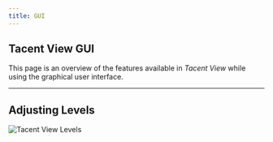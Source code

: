 ```yaml
---
title: GUI
---
```


## Tacent View GUI

This page is an overview of the features available in _Tacent View_ while using the graphical user interface.

---
## Adjusting Levels

![Tacent View Levels](https://user-images.githubusercontent.com/19311462/216225745-0ea91c61-6b07-40fc-a1b7-bd327cdded4c.gif)
